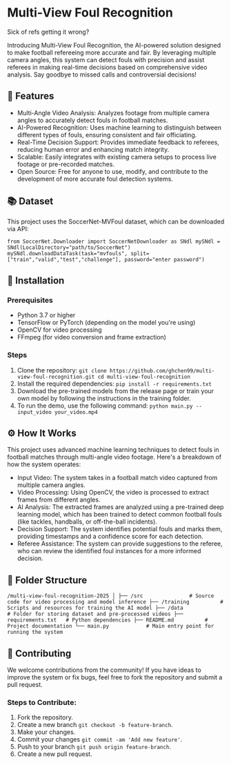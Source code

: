 # Multi-View Foul Recognition

Sick of refs getting it wrong?

Introducing Multi-View Foul Recognition, the AI-powered solution designed to make football refereeing more accurate and fair. By leveraging multiple camera angles, this system can detect fouls with precision and assist referees in making real-time decisions based on comprehensive video analysis. Say goodbye to missed calls and controversial decisions!

## 🚀 Features

* Multi-Angle Video Analysis: Analyzes footage from multiple camera angles to accurately detect fouls in football matches.
* AI-Powered Recognition: Uses machine learning to distinguish between different types of fouls, ensuring consistent and fair officiating.
* Real-Time Decision Support: Provides immediate feedback to referees, reducing human error and enhancing match integrity.
* Scalable: Easily integrates with existing camera setups to process live footage or pre-recorded matches.
* Open Source: Free for anyone to use, modify, and contribute to the development of more accurate foul detection systems.

## 📚 Dataset

This project uses the SoccerNet-MVFoul dataset, which can be downloaded via API:

`
from SoccerNet.Downloader import SoccerNetDownloader as SNdl
mySNdl = SNdl(LocalDirectory="path/to/SoccerNet")
mySNdl.downloadDataTask(task="mvfouls", split=["train","valid","test","challenge"], password="enter password")
`

## 🔧 Installation

### Prerequisites
* Python 3.7 or higher
* TensorFlow or PyTorch (depending on the model you're using)
* OpenCV for video processing
* FFmpeg (for video conversion and frame extraction)

### Steps

1. Clone the repository:
`
git clone https://github.com/ghchen99/multi-view-foul-recognition.git
cd multi-view-foul-recognition
`
2. Install the required dependencies:
`
pip install -r requirements.txt
`
3. Download the pre-trained models from the release page or train your own model by following the instructions in the training folder.
4. To run the demo, use the following command:
`
python main.py --input_video your_video.mp4
`

## ⚙️ How It Works

This project uses advanced machine learning techniques to detect fouls in football matches through multi-angle video footage. Here's a breakdown of how the system operates:

* Input Video: The system takes in a football match video captured from multiple camera angles.
* Video Processing: Using OpenCV, the video is processed to extract frames from different angles.
* AI Analysis: The extracted frames are analyzed using a pre-trained deep learning model, which has been trained to detect common football fouls (like tackles, handballs, or off-the-ball incidents).
* Decision Support: The system identifies potential fouls and marks them, providing timestamps and a confidence score for each detection.
* Referee Assistance: The system can provide suggestions to the referee, who can review the identified foul instances for a more informed decision.

## 📂 Folder Structure

`
/multi-view-foul-recognition-2025
│
├── /src               # Source code for video processing and model inference
├── /training          # Scripts and resources for training the AI model
├── /data              # Folder for storing dataset and pre-processed videos
├── requirements.txt   # Python dependencies
├── README.md          # Project documentation
└── main.py            # Main entry point for running the system
`

## 🤝 Contributing

We welcome contributions from the community! If you have ideas to improve the system or fix bugs, feel free to fork the repository and submit a pull request.

### Steps to Contribute:

1. Fork the repository.
2. Create a new branch `git checkout -b feature-branch`.
3. Make your changes.
4. Commit your changes `git commit -am 'Add new feature'`.
5. Push to your branch `git push origin feature-branch`.
6. Create a new pull request.


